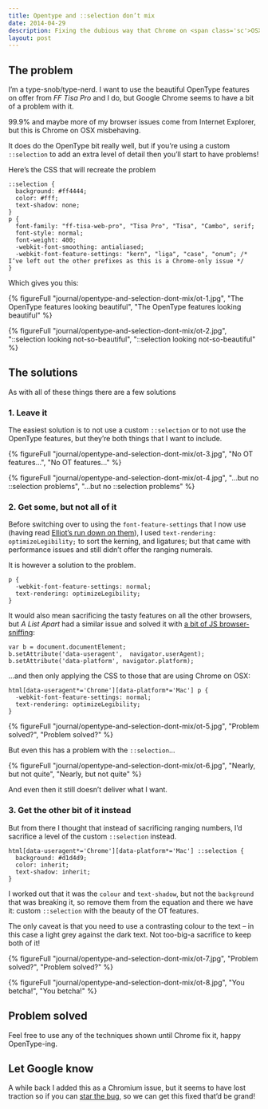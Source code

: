 ```yaml
---
title: Opentype and ::selection don’t mix
date: 2014-04-29
description: Fixing the dubious way that Chrome on <span class='sc'>OSX</span> borks OpenType features when used with a custom ::selection.
layout: post
---
```


## The problem

I’m a type-snob/type-nerd. I want to use the beautiful OpenType features on offer from *FF Tisa Pro* and I do, but Google Chrome seems to have a bit of a problem with it.

99.9% and maybe more of my browser issues come from Internet Explorer, but this is Chrome on <span class="sc">OSX</span> misbehaving.

It does do the OpenType bit really well, but if you’re using a custom `::selection` to add an extra level of detail then you’ll start to have problems!

Here’s the <span class="sc">CSS</span> that will recreate the problem

    ::selection {
      background: #ff4444;
      color: #fff;
      text-shadow: none;
    }
    p {
      font-family: "ff-tisa-web-pro", "Tisa Pro", "Tisa", "Cambo", serif;
      font-style: normal;
      font-weight: 400;
      -webkit-font-smoothing: antialiased;
      -webkit-font-feature-settings: "kern", "liga", "case", "onum"; /* I‘ve left out the other prefixes as this is a Chrome-only issue */
    }

Which gives you this:

{% figureFull
  "journal/opentype-and-selection-dont-mix/ot-1.jpg",
  "The OpenType features looking beautiful",
  "The OpenType features looking beautiful"
%}

{% figureFull
  "journal/opentype-and-selection-dont-mix/ot-2.jpg",
  "::selection looking not-so-beautiful",
  "::selection looking not-so-beautiful"
%}

## The solutions

As with all of these things there are a few solutions

### 1. Leave it

The easiest solution is to not use a custom `::selection` or to not use the OpenType features, but they’re both things that I want to include.

{% figureFull
  "journal/opentype-and-selection-dont-mix/ot-3.jpg",
  "No OT features…",
  "No OT features…"
%}

{% figureFull
  "journal/opentype-and-selection-dont-mix/ot-4.jpg",
  "…but no ::selection problems",
  "…but no ::selection problems"
%}

### 2. Get some, but not all of it

Before switching over to using the `font-feature-settings` that I now use (having read [Elliot’s run down on them](http://elliotjaystocks.com/blog/a-recap-on-opentype-features/ "Elliot Jay Stocks’ recap on OT features")), I used `text-rendering: optimizeLegibility;` to sort the kerning, and ligatures; but that came with performance issues and still didn’t offer the ranging numerals.

It is however a solution to the problem.

    p {
      -webkit-font-feature-settings: normal;
      text-rendering: optimizeLegibility;
    }

It would also mean sacrificing the tasty features on all the other browsers, but *A List Apart* had a similar issue and solved it with [a bit of JS browser-sniffing](https://github.com/alistapart/AListApart/issues/53 "Find out how A List Apart fixed it"):

    var b = document.documentElement;
    b.setAttribute('data-useragent',  navigator.userAgent);
    b.setAttribute('data-platform', navigator.platform);

…and then only applying the <span class="sc">CSS</span> to those that are using Chrome on <span class="sc">OSX</span>:

    html[data-useragent*='Chrome'][data-platform*='Mac'] p {
      -webkit-font-feature-settings: normal;
      text-rendering: optimizeLegibility;
    }

{% figureFull
  "journal/opentype-and-selection-dont-mix/ot-5.jpg",
  "Problem solved?",
  "Problem solved?"
%}

But even this has a problem with the `::selection`…

{% figureFull
  "journal/opentype-and-selection-dont-mix/ot-6.jpg",
  "Nearly, but not quite",
  "Nearly, but not quite"
%}

And even then it still doesn’t deliver what I want.

### 3. Get the other bit of it instead

But from there I thought that instead of sacrificing ranging numbers, I’d sacrifice a level of the custom `::selection` instead.

    html[data-useragent*='Chrome'][data-platform*='Mac'] ::selection {
      background: #d1d4d9;
      color: inherit;
      text-shadow: inherit;
    }

I worked out that it was the `colour` and `text-shadow`, but not the `background` that was breaking it, so remove them from the equation and there we have it: custom `::selection` with the beauty of the OT features.

The only caveat is that you need to use a contrasting colour to the text – in this case a light grey against the dark text. Not too-big-a sacrifice to keep both of it!

{% figureFull
  "journal/opentype-and-selection-dont-mix/ot-7.jpg",
  "Problem solved?",
  "Problem solved?"
%}

{% figureFull
  "journal/opentype-and-selection-dont-mix/ot-8.jpg",
  "You betcha!",
  "You betcha!"
%}

## Problem solved

Feel free to use any of the techniques shown until Chrome fix it, happy OpenType-ing.

## Let Google know

A while back I added this as a Chromium issue, but it seems to have lost traction so if you can [star the bug](https://code.google.com/p/chromium/issues/detail?id=362956 "See the Chromium Issue raised on this subject"), so we can get this fixed that’d be grand!
